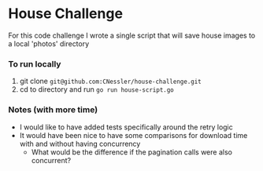 # House Challenge
For this code challenge I wrote a single script that will save house images to a local 'photos' directory

### To run locally
1. git clone `git@github.com:CNessler/house-challenge.git`
2. cd to directory and run `go run house-script.go`

### Notes (with more time)
- I would like to have added tests specifically around the retry logic 
- It would have been nice to have some comparisons for download time with and without having concurrency
  - What would be the difference if the pagination calls were also concurrent?
